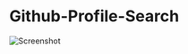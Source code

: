 # Github-Profile-Search
![Screenshot](../Github-Search-User-Profile/github-profile/Screenshot%202023-12-20%20at%2021-37-07%20Create%20Next%20App.png)
